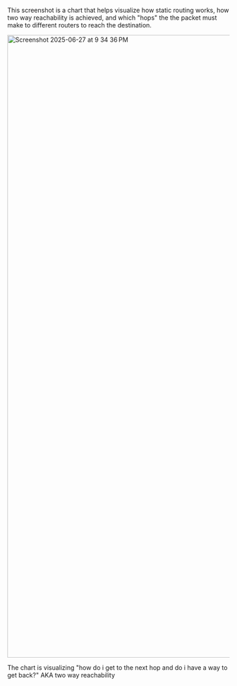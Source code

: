 This screenshot is a chart that helps visualize how static routing works, how two way reachability is achieved, and which "hops" the the packet must make to different routers
to reach the destination.

<img width="1413" alt="Screenshot 2025-06-27 at 9 34 36 PM" src="https://github.com/user-attachments/assets/917232c6-9be3-4869-a5b8-a4547354e516" />

The chart is visualizing "how do i get to the next hop and do i have a way to get back?" AKA two way reachability
